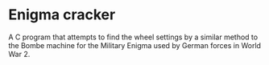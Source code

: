 Enigma cracker
==============

A C program that attempts to find the wheel settings by a similar method to the Bombe machine for the Military Enigma used by German forces in World War 2.
